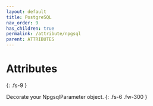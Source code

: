 ```yaml
---
layout: default
title: PostgreSQL
nav_order: 9
has_children: true
permalink: /attribute/npgsql
parent: ATTRIBUTES
---
```


# Attributes
{: .fs-9 }

Decorate your NpgsqlParameter object.
{: .fs-6 .fw-300 }
